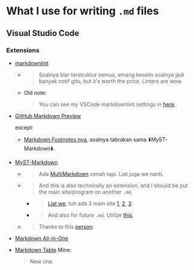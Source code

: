 # What I use for writing `.md` files

## Visual Studio Code

### Extensions

- [markdownlint](https://marketplace.visualstudio.com/items?itemName=DavidAnson.vscode-markdownlint)
  - > Soalnya biar terstruktur semua, emang keselin soalnya jadi banyak notif gitu, but it's worth the price. Linters are wow.
  - Old note:
    > You can see my VSCode markdownlint settings in [here](/repo-for-learning.code-workspace.dist).
- [GitHub Markdown Preview](https://marketplace.visualstudio.com/items?itemName=bierner.github-markdown-preview)

  except:
  - [Markdown Footnotes nya](https://marketplace.visualstudio.com/items?itemName=bierner.markdown-footnotes), soalnya tabrakan sama ⬇️MyST-Markdown⬇️.
- [MyST-Markdown](https://marketplace.visualstudio.com/items?itemName=ExecutableBookProject.myst-highlight)
  - > Ada [MultiMarkdown](https://www.google.com/search?q=superset+of+markdown+alternative) cenah tapi. Liat juga we nanti.
  - > And this is also technically an extension, and I should be put the main site/program on another `.md`.
    - > [Liat we](https://www.google.com/search?q=myst+markdown), tuh ada 3 main site [1](https://jupyterbook.org/content/myst.html), [2](https://mystmd.org/), [3](https://myst-parser.readthedocs.io/).
    - > And also for future `.md`. Utilize [this](https://www.sphinx-doc.org/).
  - > Thanks to this [person](https://stackoverflow.com/a/71429932).
- [Markdown All-in-One](https://marketplace.visualstudio.com/items?itemName=yzhang.markdown-all-in-one)
- [Markdown Table](https://marketplace.visualstudio.com/items?itemName=TakumiI.markdowntable)
  Mine:
  > New one.
